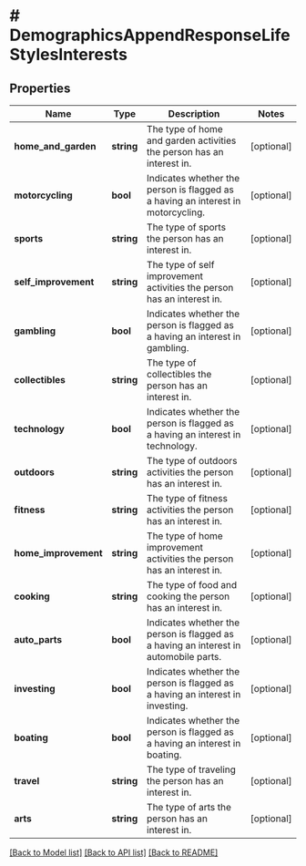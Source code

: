 # # DemographicsAppendResponseLifeStylesInterests

## Properties

Name | Type | Description | Notes
------------ | ------------- | ------------- | -------------
**home_and_garden** | **string** | The type of home and garden activities the person has an interest in. | [optional]
**motorcycling** | **bool** | Indicates whether the person is flagged as a having an interest in motorcycling. | [optional]
**sports** | **string** | The type of sports the person has an interest in. | [optional]
**self_improvement** | **string** | The type of self improvement activities the person has an interest in. | [optional]
**gambling** | **bool** | Indicates whether the person is flagged as a having an interest in gambling. | [optional]
**collectibles** | **string** | The type of collectibles the person has an interest in. | [optional]
**technology** | **bool** | Indicates whether the person is flagged as a having an interest in technology. | [optional]
**outdoors** | **string** | The type of outdoors activities the person has an interest in. | [optional]
**fitness** | **string** | The type of fitness activities the person has an interest in. | [optional]
**home_improvement** | **string** | The type of home improvement activities the person has an interest in. | [optional]
**cooking** | **string** | The type of food and cooking the person has an interest in. | [optional]
**auto_parts** | **bool** | Indicates whether the person is flagged as a having an interest in automobile parts. | [optional]
**investing** | **bool** | Indicates whether the person is flagged as a having an interest in investing. | [optional]
**boating** | **bool** | Indicates whether the person is flagged as a having an interest in boating. | [optional]
**travel** | **string** | The type of traveling the person has an interest in. | [optional]
**arts** | **string** | The type of arts the person has an interest in. | [optional]

[[Back to Model list]](../../README.md#models) [[Back to API list]](../../README.md#endpoints) [[Back to README]](../../README.md)
